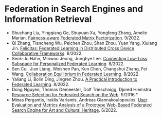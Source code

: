 # Federation in Search Engines and Information Retrieval

- Shuchang Liu, Yingqiang Ge, Shuyuan Xu, Yongfeng Zhang, Amelie Marian. [Fairness-aware Federated Matrix Factorization](https://dl.acm.org/doi/10.1145/3523227.3546771). 9/2022.
- Qi Zhang, Tiancheng Wu, Peichen Zhou, Shan Zhou, Yuan Yang, Xiulang Jin. [Felicitas: Federated Learning in Distributed Cross Device Collaborative Frameworks](https://dl.acm.org/doi/10.1145/3534678.3539039). 8/2022.
- Seok-Ju Hahn, Minwoo Jeong, Junghye Lee. [Connecting Low-Loss Subspace for Personalized Federated Learning](https://dl.acm.org/doi/10.1145/3534678.3539254). 8/2022.
- Sen Cui, Jian Liang, Weishen Pan, Kun Chen, Changshui Zhang, Fei Wang. [Collaboration Equilibrium in Federated Learning](https://dl.acm.org/doi/10.1145/3534678.3539237). 8/2022.
- Yaliang Li, Bolin Ding, Jingren Zhou. [A Practical Introduction to Federated Learning](https://dl.acm.org/doi/10.1145/3534678.3542631). 8/2022.
- Dong Nguyen, Thomas Demeester, Dolf Trieschnigg, Djored Hiemstra. [Resource Selection for Federated Search on the Web](https://www.researchgate.net/publication/308152481_Resource_Selection_for_Federated_Search_on_the_Web). 9/2016.*
- Minas Pergantis, Iraklis Varlamis, Andreas Giannakoulopoulos. [User Evaluation and Metrics Analysis of a Prototype Web-Based Federated Search Engine for Art and Cultural Heritage](https://www.researchgate.net/publication/361097561_User_Evaluation_and_Metrics_Analysis_of_a_Prototype_Web-Based_Federated_Search_Engine_for_Art_and_Cultural_Heritage). 6/2022.